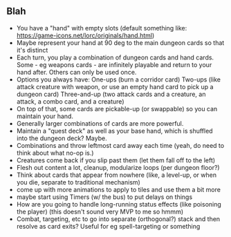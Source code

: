 Blah
----

- You have a "hand" with empty slots (default something like: https://game-icons.net/lorc/originals/hand.html)
- Maybe represent your hand at 90 deg to the main dungeon cards so that it's distinct
- Each turn, you play a combination of dungeon cards and hand cards. Some - eg weapons cards - are infinitely playable and return to your hand after. Others can only be used once.
- Options you always have: One-ups (burn a corridor card) Two-ups (like attack creature with weapon, or use an empty hand card to pick up a dungeon card) Three-and-up (two attack cards and a creature, an attack, a combo card, and a creature) 
- On top of that, some cards are pickable-up (or swappable) so you can maintain your hand. 
- Generally larger combinations of cards are more powerful. 
- Maintain a "quest deck" as well as your base hand, which is shuffled into the dungeon deck? Maybe.
- Combinations and throw leftmost card away each time (yeah, do need to think about what no-op is.)
- Creatures come back if you slip past them (let them fall off to the left)
- Flesh out content a lot, cleanup, modularize loops (per dungeon floor?)
- Think about cards that appear from nowhere (like, a level-up, or when you die, separate to traditional mechanism)
- come up with more animations to apply to tiles and use them a bit more
- maybe start using Timers (w/ the bus) to put delays on things
- How are you going to handle long-running status effects (like poisoning the player) (this doesn't sound very MVP to me so hmmm)
- Combat, targeting, etc to go into separate (orthogonal?) stack and then resolve as card exits? Useful for eg spell-targeting or something
